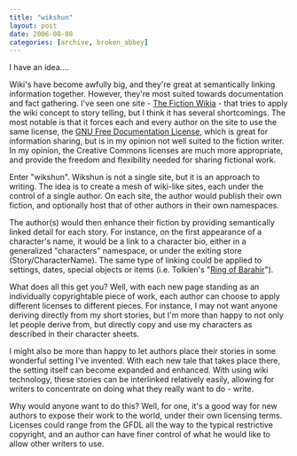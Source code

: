 ```yaml
---
title: "wikshun"
layout: post
date: 2006-08-08
categories: [archive, broken_abbey]
---
```


I have an idea....

Wiki's have become awfully big, and they're great at semantically linking
information together. However, they're most suited towards documentation and
fact gathering. I've seen one site -
[The Fiction Wikia](http://novelas.wikia.com/ "The Fiction Wikia") - that tries
to apply the wiki concept to story telling, but I think it has several
shortcomings. The most notable is that it forces each and every author on the
site to use the same license, the
[GNU Free Documentation License](http://www.gnu.org/copyleft/fdl.html "Gnu Free Documentation License"),
which is great for information sharing, but is in my opinion not well suited to
the fiction writer. In my opinion, the Creative Commons licenses are much more
appropriate, and provide the freedom and flexibility needed for sharing
fictional work.

Enter "wikshun". Wikshun is not a single site, but it is an approach to writing.
The idea is to create a mesh of wiki-like sites, each under the control of a
single author. On each site, the author would publish their own fiction, and
optionally host that of other authors in their own namespaces.

The author(s) would then enhance their fiction by providing semantically linked
detail for each story. For instance, on the first appearance of a character's
name, it would be a link to a character bio, either in a generalized
"characters" namespace, or under the exiting store (Story/CharacterName). The
same type of linking could be applied to settings, dates, special objects or
items (i.e. Tolkien's
"[Ring of Barahir](http://lotr.wikia.com/wiki/Ring_of_Barahir "Ring of Barahir at LOTR Wikia")").

What does all this get you? Well, with each new page standing as an individually
copyrightable piece of work, each author can choose to apply different licenses
to different pieces. For instance, I may not want anyone deriving directly from
my short stories, but I'm more than happy to not only let people derive from,
but directly copy and use my characters as described in their character sheets.

I might also be more than happy to let authors place their stories in some
wonderful setting I've invented. With each new tale that takes place there, the
setting itself can become expanded and enhanced. With using wiki technology,
these stories can be interlinked relatively easily, allowing for writers to
concentrate on doing what they really want to do - write.

Why would anyone want to do this? Well, for one, it's a good way for new authors
to expose their work to the world, under their own licensing terms. Licenses
could range from the GFDL all the way to the typical restrictive copyright, and
an author can have finer control of what he would like to allow other writers to
use.
